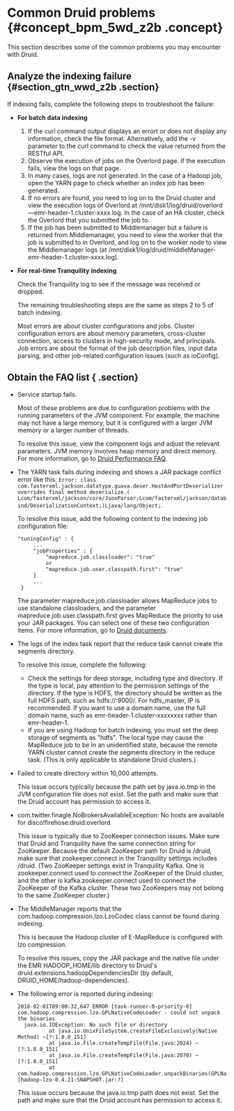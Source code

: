 # Common Druid problems {#concept_bpm_5wd_z2b .concept}

This section describes some of the common problems you may encounter with Druid.

## Analyze the indexing failure {#section_gtn_wwd_z2b .section}

If indexing fails, complete the following steps to troubleshoot the failure:

-   **For batch data indexing**
    1.  If the curl command output displays an errort or does not display any information, check the file format. Alternatively, add the -v parameter to the curl command to check the value returned from the RESTful API.
    2.  Observe the execution of jobs on the Overlord page. If the execution fails, view the logs on that page.
    3.  In many cases, logs are not generated. In the case of a Hadoop job, open the YARN page to check whether an index job has been generated.
    4.  If no errors are found, you need to log on to the Druid cluster and view the execution logs of Overlord at /mnt/disk1/log/druid/overlord—emr-header-1.cluster-xxxx.log. In the case of an HA cluster, check the Overlord that you submitted the job to.
    5.  If the job has been submitted to Middlemanager but a failure is returned from Middlemanager, you need to view the worker that the job is submitted to in Overlord, and log on to the worker node to view the Middlemanager logs \(at /mnt/disk1/log/druid/middleManager-emr-header-1.cluster-xxxx.log\).
-   **For real-time Tranquility indexing**

    Check the Tranquility log to see if the message was received or dropped.

    The remaining troubleshooting steps are the same as steps 2 to 5 of batch indexing.

    Most errors are about cluster configurations and jobs. Cluster configuration errors are about memory parameters, cross-cluster connection, access to clusters in high-security mode, and principals. Job errors are about the format of the job description files, input data parsing, and other job-related configuration issues \(such as ioConfig\).


## Obtain the FAQ list { .section}

-   Service startup fails.

    Most of these problems are due to configuration problems with the running parameters of the JVM component. For example, the machine may not have a large memory, but it is configured with a larger JVM memory or a larger number of threads.

    To resolve this issue, view the component logs and adjust the relevant parameters. JVM memory involves heap memory and direct memory. For more information, go to [Druid Performance FAQ](http://druid.io/docs/latest/operations/performance-faq.html).

-   The YARN task fails during indexing and shows a JAR package conflict error like this: `Error: class com.fasterxml.jackson.datatype.guava.deser.HostAndPortDeserializer overrides final method deserialize.( Lcom/fasterxml/jackson/core/JsonParser;Lcom/fasterxml/jackson/databind/DeserializationContext;)Ljava/lang/Object;`.

    To resolve this issue, add the following content to the indexing job configuration file:

    ```
    "tuningConfig" : {
         ...
         "jobProperties" : {
             "mapreduce.job.classloader": "true"
             or
             "mapreduce.job.user.classpath.first": "true"
         }
         ...
     }
    ```

    The parameter mapreduce.job.classloader allows MapReduce jobs to use standalone classloaders, and the parameter mapreduce.job.user.classpath.first gives MapReduce the priority to use your JAR packages. You can select one of these two configuration items. For more information, go to [Druid documents](http://druid.io/docs/0.9.2-rc1/operations/other-hadoop.html).

-   The logs of the index task report that the reduce task cannot create the segments directory.

    To resolve this issue, complete the following:

    -   Check the settings for deep storage, including type and directory. If the type is local, pay attention to the permission settings of the directory. If the type is HDFS, the directory should be written as the full HDFS path, such as hdfs://:9000/. For hdfs\_master, IP is recommended. If you want to use a domain name, use the full domain name, such as emr-header-1.cluster-xxxxxxxx rather than emr-header-1.
    -   If you are using Hadoop for batch indexing, you must set the deep storage of segments as "hdfs". The local type may cause the MapReduce job to be in an unidentified state, because the remote YARN cluster cannot create the segments directory in the reduce task. \(This is only applicable to standalone Druid clusters.\)
-   Failed to create directory within 10,000 attempts.

    This issue occurs typically because the path set by java.io.tmp in the JVM configuration file does not exist. Set the path and make sure that the Druid account has permission to access it.

-   com.twitter.finagle.NoBrokersAvailableException: No hosts are available for disco!firehose:druid:overlord

    This issue is typically due to ZooKeeper connection issues. Make sure that Druid and Tranquility have the same connection string for ZooKeeper. Because the default ZooKeeper path for Druid is /druid, make sure that zookeeper.connect in the Tranquility settings includes /druid. \(Two ZooKeeper settings exist in Tranquility Kafka. One is zookeeper.connect used to connect the ZooKeeper of the Druid cluster, and the other is kafka.zookeeper.connect used to connect the ZooKeeper of the Kafka cluster. These two ZooKeepers may not belong to the same ZooKeeper cluster.\)

-   The MiddleManager reports that the com.hadoop.compression.lzo.LzoCodec class cannot be found during indexing.

    This is because the Hadoop cluster of E-MapReduce is configured with lzo compression.

    To resolve this issues, copy the JAR package and the native file under the EMR HADOOP\_HOME/lib directory to Druid's druid.extensions.hadoopDependenciesDir \(by default, DRUID\_HOME/hadoop-dependencies\).

-   The following error is reported during indexing:

    ```
    2018-02-01T09:00:32,647 ERROR [task-runner-0-priority-0] com.hadoop.compression.lzo.GPLNativeCodeLoader - could not unpack the binaries
      java.io.IOException: No such file or directory
              at java.io.UnixFileSystem.createFileExclusively(Native Method) ~[?:1.8.0_151]
              at java.io.File.createTempFile(File.java:2024) ~[?:1.8.0_151]
              at java.io.File.createTempFile(File.java:2070) ~[?:1.8.0_151]
              at com.hadoop.compression.lzo.GPLNativeCodeLoader.unpackBinaries(GPLNativeCodeLoader.java:115) [hadoop-lzo-0.4.21-SNAPSHOT.jar:?]
    ```

    This issue occurs because the java.io.tmp path does not exist. Set the path and make sure that the Druid account has permission to access it.


